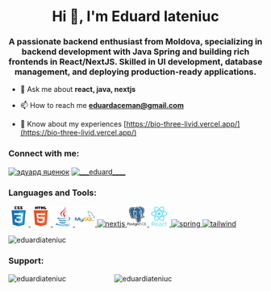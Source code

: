 <h1 align="center">Hi 👋, I'm Eduard Iateniuc</h1>
<h3 align="center">A passionate backend enthusiast from Moldova, specializing in backend development with Java Spring and building rich frontends in React/NextJS. Skilled in UI development, database management, and deploying production-ready applications.</h3>

- 💬 Ask me about **react, java, nextjs**

- 📫 How to reach me **eduardaceman@gmail.com**

- 📄 Know about my experiences [https://bio-three-livid.vercel.app/](https://bio-three-livid.vercel.app/)

<h3 align="left">Connect with me:</h3>
<p align="left">
<a href="https://linkedin.com/in/эдуард яценюк" target="blank"><img align="center" src="https://raw.githubusercontent.com/rahuldkjain/github-profile-readme-generator/master/src/images/icons/Social/linked-in-alt.svg" alt="эдуард яценюк" height="30" width="40" /></a>
<a href="https://instagram.com/___eduard____" target="blank"><img align="center" src="https://raw.githubusercontent.com/rahuldkjain/github-profile-readme-generator/master/src/images/icons/Social/instagram.svg" alt="___eduard____" height="30" width="40" /></a>
</p>

<h3 align="left">Languages and Tools:</h3>
<p align="left"> <a href="https://www.w3schools.com/css/" target="_blank" rel="noreferrer"> <img src="https://raw.githubusercontent.com/devicons/devicon/master/icons/css3/css3-original-wordmark.svg" alt="css3" width="40" height="40"/> </a> <a href="https://www.w3.org/html/" target="_blank" rel="noreferrer"> <img src="https://raw.githubusercontent.com/devicons/devicon/master/icons/html5/html5-original-wordmark.svg" alt="html5" width="40" height="40"/> </a> <a href="https://www.java.com" target="_blank" rel="noreferrer"> <img src="https://raw.githubusercontent.com/devicons/devicon/master/icons/java/java-original.svg" alt="java" width="40" height="40"/> </a> <a href="https://www.mysql.com/" target="_blank" rel="noreferrer"> <img src="https://raw.githubusercontent.com/devicons/devicon/master/icons/mysql/mysql-original-wordmark.svg" alt="mysql" width="40" height="40"/> </a> <a href="https://nextjs.org/" target="_blank" rel="noreferrer"> <img src="https://cdn.worldvectorlogo.com/logos/nextjs-2.svg" alt="nextjs" width="40" height="40"/> </a> <a href="https://www.postgresql.org" target="_blank" rel="noreferrer"> <img src="https://raw.githubusercontent.com/devicons/devicon/master/icons/postgresql/postgresql-original-wordmark.svg" alt="postgresql" width="40" height="40"/> </a> <a href="https://reactjs.org/" target="_blank" rel="noreferrer"> <img src="https://raw.githubusercontent.com/devicons/devicon/master/icons/react/react-original-wordmark.svg" alt="react" width="40" height="40"/> </a> <a href="https://spring.io/" target="_blank" rel="noreferrer"> <img src="https://www.vectorlogo.zone/logos/springio/springio-icon.svg" alt="spring" width="40" height="40"/> </a> <a href="https://tailwindcss.com/" target="_blank" rel="noreferrer"> <img src="https://www.vectorlogo.zone/logos/tailwindcss/tailwindcss-icon.svg" alt="tailwind" width="40" height="40"/> </a> </p>


<p><img align="center" src="https://github-readme-stats.vercel.app/api/top-langs?username=eduardiateniuc&show_icons=true&locale=en&layout=compact" alt="eduardiateniuc" /></p>

<h3 align="left">Support:</h3>
<p><a href="https://www.buymeacoffee.com/eduardiateniuc"> <img align="left" src="https://cdn.buymeacoffee.com/buttons/v2/default-yellow.png" height="50" width="210" alt="eduardiateniuc" /></a><a href="https://ko-fi.com/eduardiateniuc"> <img align="left" src="https://cdn.ko-fi.com/cdn/kofi3.png?v=3" height="50" width="210" alt="eduardiateniuc" /></a></p><br><br>



